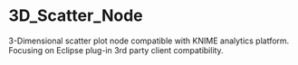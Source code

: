 # 3D_Scatter_Node
3-Dimensional scatter plot node compatible with KNIME analytics platform. Focusing on Eclipse plug-in 3rd party client compatibility.
